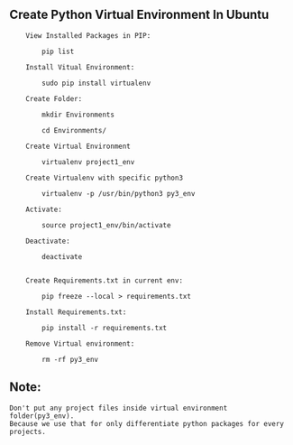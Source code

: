 
Create Python Virtual Environment In Ubuntu
-------------------------------------------

        View Installed Packages in PIP:

            pip list

        Install Vitual Environment:

            sudo pip install virtualenv

        Create Folder:
            
            mkdir Environments

            cd Environments/

        Create Virtual Environment

            virtualenv project1_env

        Create Virtualenv with specific python3

            virtualenv -p /usr/bin/python3 py3_env

        Activate:
            
            source project1_env/bin/activate

        Deactivate:
            
            deactivate


        Create Requirements.txt in current env:

            pip freeze --local > requirements.txt

        Install Requirements.txt:

            pip install -r requirements.txt

        Remove Virtual environment:
            
            rm -rf py3_env

Note:
-----
    Don't put any project files inside virtual environment folder(py3_env).
    Because we use that for only differentiate python packages for every projects.
